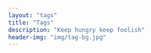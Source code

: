 ```yaml
---
layout: "tags"
title: "Tags"
description: "Keep hungry keep foolish"
header-img: "img/tag-bg.jpg"
---
```

